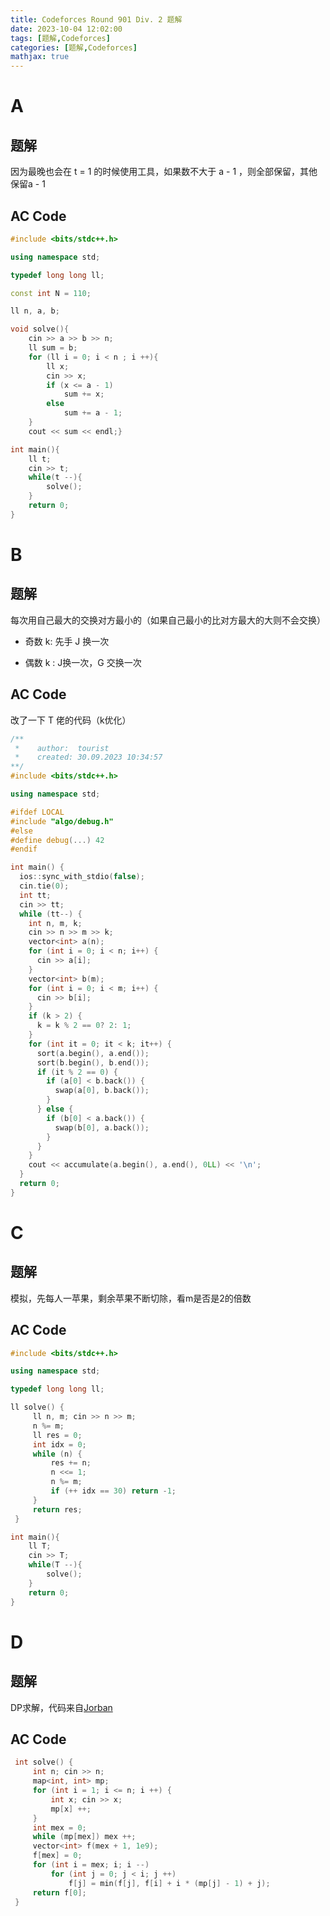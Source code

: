 ```yaml
---
title: Codeforces Round 901 Div. 2 题解
date: 2023-10-04 12:02:00
tags: [题解,Codeforces]
categories: [题解,Codeforces]
mathjax: true
---
```


# A

## 题解

因为最晚也会在 t =  1 的时候使用工具，如果数不大于 a - 1 ，则全部保留，其他保留a - 1

<!--more-->

## AC Code

```c++
#include <bits/stdc++.h>

using namespace std;

typedef long long ll;

const int N = 110;

ll n, a, b;

void solve(){
	cin >> a >> b >> n;
	ll sum = b;
	for (ll i = 0; i < n ; i ++){
		ll x;
		cin >> x;
		if (x <= a - 1)
			sum += x;
		else 
			sum += a - 1;
	}
	cout << sum << endl;}

int main(){
	ll t;
	cin >> t;
	while(t --){
		solve();
	}
    return 0;
}
```

# B

## 题解

每次用自己最大的交换对方最小的（如果自己最小的比对方最大的大则不会交换）

- 奇数 k:  先手 J 换一次

- 偶数 k : J换一次，G 交换一次

## AC Code

改了一下 T 佬的代码（k优化）

```c++
/**
 *    author:  tourist
 *    created: 30.09.2023 10:34:57       
**/
#include <bits/stdc++.h>

using namespace std;

#ifdef LOCAL
#include "algo/debug.h"
#else
#define debug(...) 42
#endif

int main() {
  ios::sync_with_stdio(false);
  cin.tie(0);
  int tt;
  cin >> tt;
  while (tt--) {
    int n, m, k;
    cin >> n >> m >> k;
    vector<int> a(n);
    for (int i = 0; i < n; i++) {
      cin >> a[i];
    }
    vector<int> b(m);
    for (int i = 0; i < m; i++) {
      cin >> b[i];
    }
    if (k > 2) {
      k = k % 2 == 0? 2: 1;
    }
    for (int it = 0; it < k; it++) {
      sort(a.begin(), a.end());
      sort(b.begin(), b.end());
      if (it % 2 == 0) {
        if (a[0] < b.back()) {
          swap(a[0], b.back());
        }
      } else {
        if (b[0] < a.back()) {
          swap(b[0], a.back());
        }
      }
    }
    cout << accumulate(a.begin(), a.end(), 0LL) << '\n';
  }
  return 0;
}
```

# C

## 题解

模拟，先每人一苹果，剩余苹果不断切除，看m是否是2的倍数

## AC Code

```c++
#include <bits/stdc++.h>

using namespace std;

typedef long long ll;

ll solve() {
     ll n, m; cin >> n >> m;
     n %= m;
     ll res = 0;
     int idx = 0;
     while (n) {
         res += n;
         n <<= 1;
         n %= m;
         if (++ idx == 30) return -1;
     }
     return res;
 }

int main(){
	ll T;
	cin >> T;
	while(T --){
		solve();
	}
    return 0;
}
```

# D

## 题解

DP求解，代码来自[Jorban](https://zhuanlan.zhihu.com/p/659222071)

## AC Code

````c++
 int solve() {
     int n; cin >> n;
     map<int, int> mp;
     for (int i = 1; i <= n; i ++) {
         int x; cin >> x;
         mp[x] ++;
     }
     int mex = 0;
     while (mp[mex]) mex ++;
     vector<int> f(mex + 1, 1e9);
     f[mex] = 0;
     for (int i = mex; i; i --)
         for (int j = 0; j < i; j ++)
             f[j] = min(f[j], f[i] + i * (mp[j] - 1) + j);
     return f[0];
 }
````

